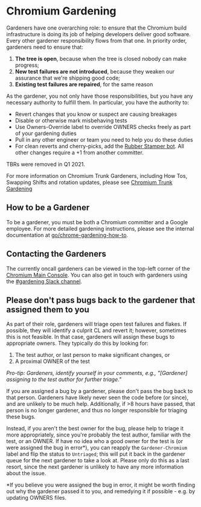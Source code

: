 # Chromium Gardening

Gardeners have one overarching role: to ensure that the Chromium build
infrastructure is doing its job of helping developers deliver good software.
Every other gardener responsibility flows from that one. In priority order,
gardeners need to ensure that:

1. **The tree is open**, because when the tree is closed nobody can make
   progress;
2. **New test failures are not introduced**, because they weaken our assurance
   that we're shipping good code;
3. **Existing test failures are repaired**, for the same reason

As the gardener, you not only have those responsibilities, but you have any
necessary authority to fulfill them. In particular, you have the authority to:

* Revert changes that you know or suspect are causing breakages
* Disable or otherwise mark misbehaving tests
* Use Owners-Override label to override OWNERS checks freely as part of your
  gardening duties
* Pull in any other engineer or team you need to help you do these duties
* For clean reverts and cherry-picks, add the
  [Rubber Stamper bot](code_reviews.md#automated-code_review). All other
  changes require a +1 from another committer.

TBRs were removed in Q1 2021.

For more information on Chromium Trunk Gardeners, including How Tos, Swapping
Shifts and rotation updates, please see [Chromium Trunk Gardening](https://goto.google.com/chrome-trunk-gardening)

## How to be a Gardener

To be a gardener, you must be both a Chromium committer and a Google employee.
For more detailed gardening instructions, please see the internal documentation
at
[go/chrome-gardening-how-to](https://goto.google.com/chrome-gardening-how-to).

## Contacting the Gardeners

The currently oncall gardeners can be viewed in the top-left corner of the
[Chromium Main Console](https://ci.chromium.org/p/chromium/g/main/console). You
can also get in touch with gardeners using the
[#gardening Slack channel](https://chromium.slack.com/messages/CGJ5WKRUH/).

## Please don't pass bugs back to the gardener that assigned them to you
As part of their role, gardeners will triage open test failures and flakes. If
possible, they will identify a culprit CL and revert it; however, sometimes this
is not feasible. In that case, gardeners will assign these bugs to appropriate
owners. They typically do this by looking for:

1. The test author, or last person to make significant changes, or
2. A proximal OWNER of the test

_Pro-tip: Gardeners, identify yourself in your comments, e.g., "[Gardener]
assigning to the test author for further triage."_

If you are assigned a bug by a gardener, please don't pass the bug back to that
person. Gardeners have likely never seen the code before (or since), and are
unlikely to be much help. Additionally, if >8 hours have passed, that person is
no longer gardener, and thus no longer responsible for triaging these bugs.

Instead, if you aren't the best owner for the bug, please help to triage it
more appropriately, since you're probably the test author, familiar with the
test, or an OWNER. If have no idea who a good owner for the test is (or were
assigned the bug in error\*), you can reapply the `Gardener-Chromium` label and
flip the status to `Untriaged`; this will put it back in the gardener queue for
the next gardener to take a look at. Please only do this as a last resort, since
the next gardener is unlikely to have any more information about the issue.

\*If you believe you were assigned the bug in error, it might be worth finding
out why the gardener passed it to you, and remedying it if possible - e.g. by
updating OWNERS files.
